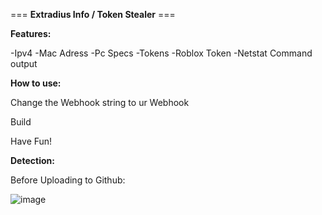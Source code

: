 === **Extradius Info / Token Stealer** ===


**Features:**


-Ipv4
-Mac Adress
-Pc Specs
-Tokens
-Roblox Token
-Netstat Command output


**How to use:**

Change the Webhook string to ur Webhook

Build

Have Fun!


**Detection:**

Before Uploading to Github:

![image](https://user-images.githubusercontent.com/111173924/230521415-ff1644c7-7d9b-446d-83bf-a382a5a8764a.png)

